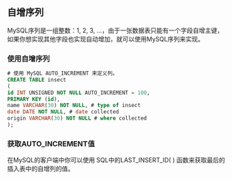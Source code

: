 <!-- order:13 -->
## 自增序列

MySQL序列是一组整数：1, 2, 3, ...，由于一张数据表只能有一个字段自增主键， 如果你想实现其他字段也实现自动增加，就可以使用MySQL序列来实现。

### 使用自增序列
```sql
# 使用 MySQL AUTO_INCREMENT 来定义列。
CREATE TABLE insect
(
id INT UNSIGNED NOT NULL AUTO_INCREMENT = 100,
PRIMARY KEY (id),
name VARCHAR(30) NOT NULL, # type of insect
date DATE NOT NULL, # date collected
origin VARCHAR(30) NOT NULL # where collected
);


```

### 获取AUTO_INCREMENT值
在MySQL的客户端中你可以使用 SQL中的LAST_INSERT_ID( ) 函数来获取最后的插入表中的自增列的值。

